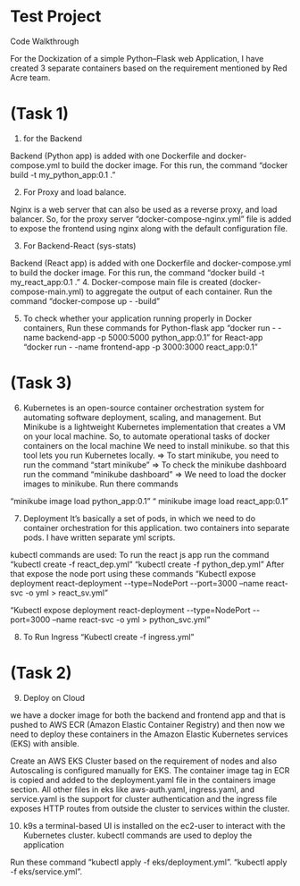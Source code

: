 # Test Project

Code Walkthrough

For the Dockization of a simple Python–Flask web Application, I have created 3 separate containers based on the requirement mentioned by Red Acre team.
# (Task 1)
1. for the Backend

Backend (Python app) is added with one Dockerfile and docker-compose.yml to build the docker image. For this run, the command “docker build -t my_python_app:0.1  .”

2. For Proxy and load balance.
 
Nginx is a web server that can also be used as a reverse proxy, and load balancer. So, for the proxy server “docker-compose-nginx.yml” file is added to expose the frontend using nginx along with the default configuration file.

3. For Backend-React (sys-stats)
     
Backend (React app) is added with one Dockerfile and docker-compose.yml to build the docker image. For this run, the command “docker build -t my_react_app:0.1  .”
4. Docker-compose main file is created (docker-compose-main.yml)  to aggregate the output of each container. Run the command “docker-compose up - -build” 
 
5. To check whether your application running properly in Docker containers, Run these commands
 for Python-flask app
 “docker run - -name backend-app -p  5000:5000 python_app:0.1”
 for React-app 
 “docker run - -name frontend-app -p  3000:3000 react_app:0.1”

# (Task 3)

6. Kubernetes is an open-source container orchestration system for automating software deployment, scaling, and management. But Minikube is a lightweight Kubernetes implementation that creates a VM on your local machine.
So, to automate operational tasks of docker containers on the local machine 
We need to install minikube. so that this tool lets you run Kubernetes locally. 
=> To start minikube, you need to run the command “start minikube”
=> To check the minikube dashboard run the command “minikube dashboard”
=> We need to load the docker images to minikube. Run there commands 

 “minikube image load  python_app:0.1”
 “ minikube image load  react_app:0.1”

7. Deployment 
 It’s basically a set of pods, in which we need to do container orchestration for this application. two containers into separate pods. I have written separate yml scripts. 

kubectl commands are used:
 To run the react js app run the command 
“kubectl create -f react_dep.yml” 
“kubectl create -f python_dep.yml”
After that expose the node port using these commands
“Kubectl expose deployment react-deployment  --type=NodePort  --port=3000 –name react-svc -o yml > react_sv.yml”

“Kubectl expose deployment react-deployment  --type=NodePort  --port=3000 –name react-svc -o yml > python_svc.yml”

8. To Run Ingress 
“Kubectl create -f ingress.yml”

# (Task 2)
9. Deploy on Cloud 

we have a docker image for both the backend and frontend app and that is pushed to AWS ECR (Amazon Elastic Container Registry) and then now we need to deploy these containers in the Amazon Elastic Kubernetes services (EKS) with ansible.

Create an AWS EKS Cluster based on the requirement of nodes and also Autoscaling is configured manually for EKS. The container image tag in ECR is copied and added to the deployment.yaml file in the containers image section. All other files in eks like
aws-auth.yaml, ingress.yaml, and service.yaml is the support for cluster authentication and the ingress file exposes HTTP routes from outside the cluster to services within the cluster.


10. k9s a terminal-based UI is installed on the ec2-user to interact with the Kubernetes cluster. kubectl commands are used to deploy the application 

Run these command 
 “kubectl apply -f eks/deployment.yml”. 
 “kubectl apply -f eks/service.yml”.
